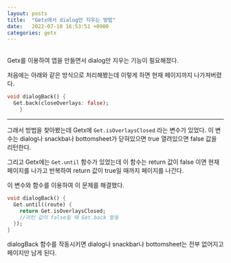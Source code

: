```yaml
---
layout: posts
title:  "Getx에서 dialog만 지우는 방법"
date:   2022-07-10 16:53:51 +0900
categories: getx
---
```

<br>
Getx를 이용하여 앱을 만들면서 dialog만 지우는 기능이 필요해졌다.

처음에는 아래와 같은 방식으로 처리해봤는데 이렇게 하면 현재 페이지까지 나가져버렸다.
```dart
void dialogBack() {
  Get.back(closeOverlays: false);
    }
```

___

그래서 방법을 찾아봤는데 Getx에 `Get.isOverlaysClosed` 라는 변수가 있었다. 이 변수는 dialog나 snackba나 bottomsheet가 닫혀있으면 true 열려있으면 false 값을 리턴한다.

그리고 Getx에는 `Get.until` 함수가 있었는데 이 함수는 return 값이 false 이면 현재 페이지를 나가고 반복하여 return 값이 true일 때까지 페이지를 나간다.

이 변수와 함수를 이용하여 이 문제를 해결했다.

```dart
void dialogBack() {
  Get.until((route) {
    return Get.isOverlaysClosed;
    //리턴 값이 false일 때 Get.back 발동
  });
}
```
dialogBack 함수를 작동시키면 dialog나 snackbar나 bottomsheet는 전부 없어지고 페이지만 남게 된다.